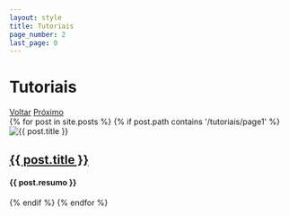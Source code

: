 ```yaml
---
layout: style
title: Tutoriais
page_number: 2
last_page: 0
---
```


<h1 class="name-page">Tutoriais</h1>
<div class="grid">
  <div class="pagination">
            <a href="#" class="page-link voltar" onclick="goToPreviousPagett()"><i class="fa-solid fa-angles-left"></i> Voltar</a>
            <a href="#" class="page-link ir" id="pagination-link" data-page-number="{{ page.page_number }}" data-last-page="{{ page.last_page }}" onclick="goToNextPagett()">Próximo <i class="fa-solid fa-angles-right"></i></a>
  </div>
  {% for post in site.posts %}
    {% if post.path contains '/tutoriais/page1' %}
      <div class="card-post">
        <img src="{{ post.image }}" alt="{{ post.title }}">
        <div class="text-post">
          <a class="title-post" href="{{ post.url }}"><h2>{{ post.title }}</h2></a>
          <h4>{{ post.resumo }}</h4>
        </div>
      </div>
    {% endif %}
  {% endfor %}
  
</div>